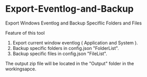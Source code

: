 # Export-Eventlog-and-Backup
 Export Windows Eventlog and Backup SpecifIic Folders and Files

Feature of this tool
1. Export current window eventlog ( Application and System ).
2. Backup specific folders in config.json "FolderList".
3. Backup specific files in config.json "FileList". 

The output zip file will be located in the "Output" folder in the workingsapce.
